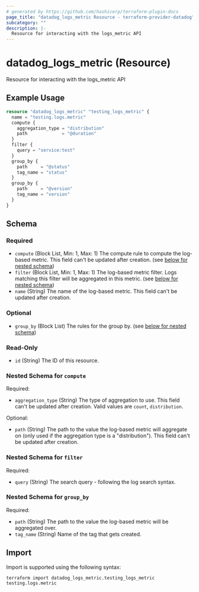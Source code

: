 ```yaml
---
# generated by https://github.com/hashicorp/terraform-plugin-docs
page_title: "datadog_logs_metric Resource - terraform-provider-datadog"
subcategory: ""
description: |-
  Resource for interacting with the logs_metric API
---
```


# datadog_logs_metric (Resource)

Resource for interacting with the logs_metric API

## Example Usage

```terraform
resource "datadog_logs_metric" "testing_logs_metric" {
  name = "testing.logs.metric"
  compute {
    aggregation_type = "distribution"
    path             = "@duration"
  }
  filter {
    query = "service:test"
  }
  group_by {
    path     = "@status"
    tag_name = "status"
  }
  group_by {
    path     = "@version"
    tag_name = "version"
  }
}
```

<!-- schema generated by tfplugindocs -->
## Schema

### Required

- `compute` (Block List, Min: 1, Max: 1) The compute rule to compute the log-based metric. This field can't be updated after creation. (see [below for nested schema](#nestedblock--compute))
- `filter` (Block List, Min: 1, Max: 1) The log-based metric filter. Logs matching this filter will be aggregated in this metric. (see [below for nested schema](#nestedblock--filter))
- `name` (String) The name of the log-based metric. This field can't be updated after creation.

### Optional

- `group_by` (Block List) The rules for the group by. (see [below for nested schema](#nestedblock--group_by))

### Read-Only

- `id` (String) The ID of this resource.

<a id="nestedblock--compute"></a>
### Nested Schema for `compute`

Required:

- `aggregation_type` (String) The type of aggregation to use. This field can't be updated after creation. Valid values are `count`, `distribution`.

Optional:

- `path` (String) The path to the value the log-based metric will aggregate on (only used if the aggregation type is a "distribution"). This field can't be updated after creation.


<a id="nestedblock--filter"></a>
### Nested Schema for `filter`

Required:

- `query` (String) The search query - following the log search syntax.


<a id="nestedblock--group_by"></a>
### Nested Schema for `group_by`

Required:

- `path` (String) The path to the value the log-based metric will be aggregated over.
- `tag_name` (String) Name of the tag that gets created.

## Import

Import is supported using the following syntax:

```shell
terraform import datadog_logs_metric.testing_logs_metric testing.logs.metric
```
